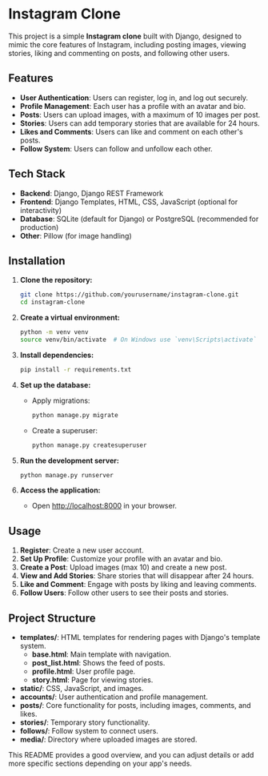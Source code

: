 
# Instagram Clone

This project is a simple **Instagram clone** built with Django, designed to mimic the core features of Instagram, including posting images, viewing stories, liking and commenting on posts, and following other users.

## Features

- **User Authentication**: Users can register, log in, and log out securely.
- **Profile Management**: Each user has a profile with an avatar and bio.
- **Posts**: Users can upload images, with a maximum of 10 images per post.
- **Stories**: Users can add temporary stories that are available for 24 hours.
- **Likes and Comments**: Users can like and comment on each other's posts.
- **Follow System**: Users can follow and unfollow each other.

## Tech Stack

- **Backend**: Django, Django REST Framework
- **Frontend**: Django Templates, HTML, CSS, JavaScript (optional for interactivity)
- **Database**: SQLite (default for Django) or PostgreSQL (recommended for production)
- **Other**: Pillow (for image handling)

## Installation

1. **Clone the repository:**
    ```bash
    git clone https://github.com/yourusername/instagram-clone.git
    cd instagram-clone
    ```

2. **Create a virtual environment:**
    ```bash
    python -m venv venv
    source venv/bin/activate  # On Windows use `venv\Scripts\activate`
    ```

3. **Install dependencies:**
    ```bash
    pip install -r requirements.txt
    ```

4. **Set up the database:**
    - Apply migrations:
      ```bash
      python manage.py migrate
      ```

    - Create a superuser:
      ```bash
      python manage.py createsuperuser
      ```

5. **Run the development server:**
    ```bash
    python manage.py runserver
    ```

6. **Access the application:**
    - Open [http://localhost:8000](http://localhost:8000) in your browser.

## Usage

1. **Register**: Create a new user account.
2. **Set Up Profile**: Customize your profile with an avatar and bio.
3. **Create a Post**: Upload images (max 10) and create a new post.
4. **View and Add Stories**: Share stories that will disappear after 24 hours.
5. **Like and Comment**: Engage with posts by liking and leaving comments.
6. **Follow Users**: Follow other users to see their posts and stories.

## Project Structure

- **templates/**: HTML templates for rendering pages with Django's template system.
  - **base.html**: Main template with navigation.
  - **post_list.html**: Shows the feed of posts.
  - **profile.html**: User profile page.
  - **story.html**: Page for viewing stories.
- **static/**: CSS, JavaScript, and images.
- **accounts/**: User authentication and profile management.
- **posts/**: Core functionality for posts, including images, comments, and likes.
- **stories/**: Temporary story functionality.
- **follows/**: Follow system to connect users.
- **media/**: Directory where uploaded images are stored.


This README provides a good overview, and you can adjust details or add more specific sections depending on your app's needs.

